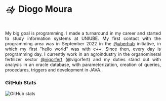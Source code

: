 

<h1>
     <img align="center" alt="Logo Diogo Moura" width="36px" src="https://github.com/dfmoura/test_several/blob/main/kotlin/lightning.png"></a>
    <span>Diogo Moura</span>
</h1>

<br>
<p align="justify">My big goal is programming.
I made a turnaround in my career and started to study information systems at UNIUBE. My first contact with the programming area was in September 2022 in the <a href="https://github.com/uberhub">@uberhub</a> initiative, in which my first "hello world" was with c++. Since then, every day is programming day. I currently work in an agroindustry in the organomineral fertilizer sector <a href="https://www.vigorfert.com/">@vigorfert</a>
(@vigorfert) and my duties stand out with analysis in an oracle database, with parameterization, creation of queries, procedures, triggers and development in JAVA.. 
<br>
 </p>


<h3 align="left">GitHub Stats</h3>

![GitHub stats](https://github-readme-stats-git-masterrstaa-rickstaa.vercel.app/api?username=dfmoura&hide_title=true&show_icons=true&include_all_commits=false&count_private=true&line_height=25&hide=issues&bg_color=000&title_color=FF00F6&text_color=FFF&border_radius=3&border_color=36123c&icon_color=FF00F6&theme=jolly)
<!--[![Most Used Languages](https://github-readme-stats-git-masterrstaa-rickstaa.vercel.app/api/top-langs/?username=dfmoura&line_height=10&card_width=290&layout=compact&hide_title=false&count_private=true&langs_count=4&show_icons=true&title_color=FF00F6&hide=html,css&bg_color=000&text_color=8B8B8B&border_radius=3&border_color=561760&count_private=true)](https://github.com/dfmoura/github-readme-stats)-->
<br>
